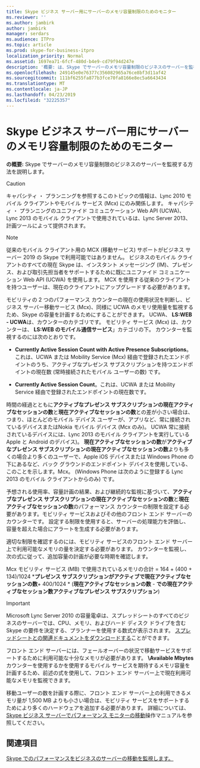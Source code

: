 ```yaml
---
title: Skype ビジネス サーバー用にサーバーのメモリ容量制限のためのモニター
ms.reviewer: ''
ms.author: jambirk
author: jambirk
manager: serdars
ms.audience: ITPro
ms.topic: article
ms.prod: skype-for-business-itpro
localization_priority: Normal
ms.assetid: 1697ea71-6fcf-480d-b4e9-cd79f94d247e
description: '概要: は、Skype でサーバーのメモリ容量制限のビジネスのサーバーを監視する方法を説明します。'
ms.openlocfilehash: 249145e0e76377c356082965a76ce8bf3d11af42
ms.sourcegitcommit: 111bf6255fa877b3fce70fa8166e8ec5a6643434
ms.translationtype: MT
ms.contentlocale: ja-JP
ms.lasthandoff: 04/23/2019
ms.locfileid: "32225357"
---
```

# <a name="monitor-for-server-memory-capacity-limits-in-skype-for-business-server"></a>Skype ビジネス サーバー用にサーバーのメモリ容量制限のためのモニター
 
**の概要:** Skype でサーバーのメモリ容量制限のビジネスのサーバーを監視する方法を説明します。
  
> [!CAUTION]
> キャパシティ ・ プランニングを参照するこのトピックの情報は、Lync 2010 モバイル クライアントやモバイル サービス (Mcx) にのみ関係します。 キャパシティ ・ プランニングのユニファイド コミュニケーション Web API (UCWA)、Lync 2013 のモバイル クライアントで使用されているは、Lync Server 2013、計画ツールによって提供されます。 

> [!NOTE]
> 従来のモバイル クライアント用の MCX (移動サービス) サポートがビジネス サーバー 2019 の Skype で利用可能ではありません。 ビジネスのモバイル クライアントのすべての現在 Skype は、インスタント メッセージング (IM)、プレゼンス、および取引先担当者をサポートするために既にユニファイド コミュニケーション Web API (UCWA) を使用します。 MCX を使用する従来のクライアントを持つユーザーは、現在のクライアントにアップグレードする必要があります。
  
モビリティの 2 つのパフォーマンス カウンターの現在の使用状況を判断し、ビジネス サーバー移動サービス (Mcx)、同様に UCWA のメモリ使用量を監視するため、Skype の容量を計画するためにすることができます。 UCWA、 **LS:WEB - UCWA**は、カウンターのカテゴリです。 モビリティ サービス (Mcx) は、カウンターは、 **LS:WEB のモバイル通信サービス**」カテゴリの下。 カウンターを監視するのには次のとおりです。
  
- **Currently Active Session Count with Active Presence Subscriptions**。これは、UCWA または Mobility Service (Mcx) 経由で登録されたエンドポイントのうち、アクティブなプレゼンス サブスクリプションを持つエンドポイントの現在数 (常時接続されたモバイル ユーザーの数) です。
    
- **Currently Active Session Count**。これは、UCWA または Mobility Service 経由で登録されたエンドポイントの現在数です。
    
時間の経過とともに**アクティブなプレゼンス サブスクリプションの現在アクティブなセッションの数**と**現在アクティブなセッションの数**との差が小さい場合は、つまり、ほとんどのモバイル デバイス ユーザーが、アプリなど、常に接続されているデバイスまたはNokia モバイル デバイス (Mcx のみ)。 UCWA 常に接続されているデバイスには、Lync 2013 のモバイル クライアントを実行している Apple と Android のデバイス)。 **現在アクティブなセッションの数**が**アクティブなプレゼンス サブスクリプションの現在アクティブなセッションの数**よりも多くの場合より多くのユーザーで、Apple iOS デバイスまたは Windows Phone の下にあるなど、バック グラウンドのエンドポイント デバイスを使用している、このことを示します。Mcx。 (Windows Phone は次のように登録する Lync 2013 のモバイル クライアントからのみ) です。
  
予想される使用率、容量計画の結果、および継続的な監視に基づいて、**アクティブなプレゼンス サブスクリプションの現在アクティブなセッションの数**と**現在アクティブなセッションの数**のパフォーマンス カウンターの制限を設定する必要があります。モビリティ サービスおよびその他のフロント エンド サーバーのカウンターです。 設定する制限を使用すると、サーバーの処理能力を評価し、容量を超えた場合にアラートを生成する必要があります。
  
適切な制限を確認するのには、モビリティ サービスのフロント エンド サーバー上で利用可能なメモリの量を決定する必要があります。 カウンターを監視し、次の式に従って、追加容量の計画が必要な時期を確認します。
  
Mcx モビリティ サービス (MB) で使用されているメモリの合計 = 164 + (400 + 134)/1024 ***プレゼンス サブスクリプションがアクティブで現在アクティブなセッションの数**+ 400/1024 * (**現在アクティブなセッションの数** - **での現在アクティブなセッション数アクティブなプレゼンス サブスクリプション**)
  
> [!IMPORTANT]
> Microsoft Lync Server 2010 の容量電卓は、スプレッドシートのすべてのビジネスのサーバーでは、CPU、メモリ、およびハード ディスク ドライブを含む Skype の要件を決定する、プランナーを使用する数式が表示されます。 [スプレッドシートとの関連ドキュメントをダウンロードする](https://go.microsoft.com/fwlink/p/?LinkID=212657)ことができます。 
  
フロント エンド サーバーには、フェールオーバーの状況で移動サービスをサポートするために利用可能な十分なメモリが必要があります。 **\Available Mbytes**カウンターを使用するかを使用するモバイル サービスを期待するメモリ容量を計画するため、前述の式を使用して、フロント エンド サーバー上で現在利用可能なメモリを監視できます。
  
移動ユーザーの数を計画する際に、フロント エンド サーバー上の利用できるメモリ量が 1,500 MB よりも小さい場合は、モビリティ サービスをサポートするためにより多くのハードウェアを追加する必要があります。 詳細については、 [Skype ビジネス サーバーでパフォーマンス モニターの移動](monitor-mobility-performance.md)操作マニュアルを参照してください。
  
## <a name="see-also"></a>関連項目

[Skype でのパフォーマンスをビジネスのサーバーの移動を監視します。](monitor-mobility-performance.md)
